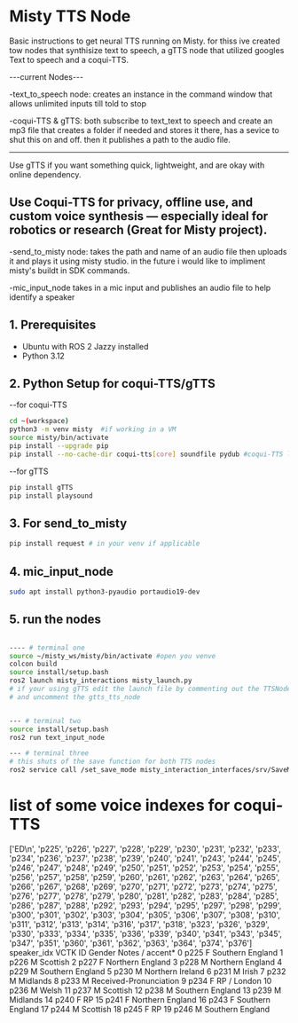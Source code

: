 # Misty TTS Node

Basic instructions to get neural TTS running on Misty. for thiss ive created tow nodes that synthisize text to speech, a gTTS node that utilized googles Text to speech and a coqui-TTS.

---current Nodes---

-text_to_speech node:
creates an instance in the command window that allows unlimited inputs till told to stop

-coqui-TTS & gTTS:
both subscribe to text_text to speech and create an mp3 file that creates a folder if needed and stores it there, has a sevice to shut this on and off. then it publishes a path to the audio file.

--------------------------------------------------------------------------------------------------------------------------------------------
 Use gTTS if you want something quick, lightweight, and are okay with online dependency.

 Use Coqui-TTS for privacy, offline use, and custom voice synthesis — especially ideal for robotics or research (Great for Misty project).
--------------------------------------------------------------------------------------------------------------------------------------------

-send_to_misty node: 
takes the path and name of an audio file then uploads it and plays it using misty studio. in the future i would like to impliment misty's buildt in SDK commands.

-mic_input_node
takes in a mic input and publishes an audio file to help identify a speaker

## 1. Prerequisites

* Ubuntu with ROS 2 Jazzy installed
* Python 3.12

## 2. Python Setup for coqui-TTS/gTTS
--for coqui-TTS

```bash
cd ~(workspace)
python3 -m venv misty  #if working in a VM
source misty/bin/activate
pip install --upgrade pip
pip install --no-cache-dir coqui-tts[core] soundfile pydub #coqui-TTS library
```
--for gTTS
```bash
pip install gTTS
pip install playsound
```

## 3. For send_to_misty

``` bash
pip install request # in your venv if applicable
```

## 4. mic_input_node

```bash
sudo apt install python3-pyaudio portaudio19-dev
```

## 5. run the nodes


```bash

---- # terminal one
source ~/misty_ws/misty/bin/activate #open you venve
colcon build
source install/setup.bash
ros2 launch misty_interactions misty_launch.py
# if your using gTTS edit the launch file by commenting out the TTSNode 
# and uncomment the gtts_tts_node


--- # terminal two
source install/setup.bash
ros2 run text_input_node

--- # terminal three
# this shuts of the save function for both TTS nodes
ros2 service call /set_save_mode misty_interaction_interfaces/srv/SaveMode "{cache_and_save: false}"

```
# list of some voice indexes for coqui-TTS

['ED\n', 'p225', 'p226', 'p227', 'p228', 'p229', 'p230', 'p231', 'p232', 'p233', 'p234', 'p236', 'p237', 'p238', 'p239', 'p240', 'p241', 'p243', 'p244', 'p245', 'p246', 'p247', 'p248', 'p249', 'p250', 'p251', 'p252', 'p253', 'p254', 'p255', 'p256', 'p257', 'p258', 'p259', 'p260', 'p261', 'p262', 'p263', 'p264', 'p265', 'p266', 'p267', 'p268', 'p269', 'p270', 'p271', 'p272', 'p273', 'p274', 'p275', 'p276', 'p277', 'p278', 'p279', 'p280', 'p281', 'p282', 'p283', 'p284', 'p285', 'p286', 'p287', 'p288', 'p292', 'p293', 'p294', 'p295', 'p297', 'p298', 'p299', 'p300', 'p301', 'p302', 'p303', 'p304', 'p305', 'p306', 'p307', 'p308', 'p310', 'p311', 'p312', 'p313', 'p314', 'p316', 'p317', 'p318', 'p323', 'p326', 'p329', 'p330', 'p333', 'p334', 'p335', 'p336', 'p339', 'p340', 'p341', 'p343', 'p345', 'p347', 'p351', 'p360', 'p361', 'p362', 'p363', 'p364', 'p374', 'p376']
speaker_idx	VCTK ID	Gender	Notes / accent*
0	p225	F	Southern England
1	p226	M	Scottish
2	p227	F	Northern England
3	p228	M	Northern England
4	p229	M	Southern England
5	p230	M	Northern Ireland
6	p231	M	Irish
7	p232	M	Midlands
8	p233	M	Received-Pronunciation
9	p234	F	RP / London
10	p236	M	Welsh
11	p237	M	Scottish
12	p238	M	Southern England
13	p239	M	Midlands
14	p240	F	RP
15	p241	F	Northern England
16	p243	F	Southern England
17	p244	M	Scottish
18	p245	F	RP
19	p246	M	Southern England